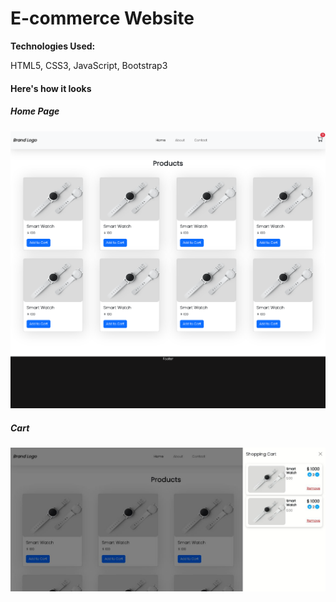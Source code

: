 # E-commerce Website

 **Technologies Used:**

HTML5, CSS3, JavaScript, Bootstrap3


#### Here's how it looks


##### Home Page

![Home Page](https://github.com/mraafayv/Sudofy/blob/e-commerce/homepage.png?raw=true)



##### Cart

![Shopping Cart](https://github.com/mraafayv/Sudofy/blob/e-commerce/cart.JPG?raw=true)

